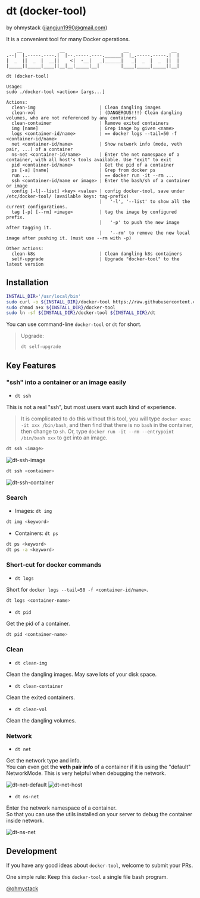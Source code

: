 # dt (docker-tool)

by ohmystack (jiangjun1990@gmail.com)

It is a convenient tool for many Docker operations.

```plain
    __              __                      __                __
.--|  |.-----.----.|  |--.-----.----.______|  |_.-----.-----.|  |
|  _  ||  _  |  __||    <|  -__|   _|______|   _|  _  |  _  ||  |
|_____||_____|____||__|__|_____|__|        |____|_____|_____||__|

dt (docker-tool)

Usage:
sudo ./docker-tool <action> [args...]

Actions:
  clean-img                        | Clean dangling images
  clean-vol                        | (DANGEROUS!!!) Clean dangling volumes, who are not referenced by any containers
  clean-container                  | Remove exited containers
  img [name]                       | Grep image by given <name>
  logs <container-id/name>         | == docker logs --tail=50 -f <container-id/name>
  net <container-id/name>          | Show network info (mode, veth pair, ...) of a container
  ns-net <container-id/name>       | Enter the net namespace of a container, with all host's tools available. Use "exit" to exit
  pid <container-id/name>          | Get the pid of a container
  ps [-a] [name]                   | Grep from docker ps
  run ...                          | == docker run -it --rm ...
  ssh <container-id/name or image> | Enter the bash/sh of a container or image
  config [-l|--list] <key> <value> | config docker-tool, save under /etc/docker-tool/ (available keys: tag-prefix)
                                   |   '-l', '--list' to show all the current configurations.
  tag [-p] [--rm] <image>          | tag the image by configured prefix.
                                   |   '-p' to push the new image after tagging it.
                                   |   '--rm' to remove the new local image after pushing it. (must use --rm with -p)

Other actions:
  clean-k8s                        | Clean dangling k8s containers
  self-upgrade                     | Upgrade "docker-tool" to the latest version

```

## Installation

```bash
INSTALL_DIR='/usr/local/bin'
sudo curl -o ${INSTALL_DIR}/docker-tool https://raw.githubusercontent.com/ohmystack/docker-tool/master/docker-tool
sudo chmod a+x ${INSTALL_DIR}/docker-tool
sudo ln -sf ${INSTALL_DIR}/docker-tool ${INSTALL_DIR}/dt
```

You can use command-line `docker-tool` or `dt` for short.

> Upgrade:
> 
> ```bash
> dt self-upgrade
> ```


## Key Features

### "ssh" into a container or an image easily

* `dt ssh`

This is not a real "ssh", but most users want such kind of experience.

> It is complicated to do this without this tool, you will type `docker exec -it xxx /bin/bash`, and then find that there is no `bash` in the container, then change to `sh`. Or, type `docker run -it --rm --entrypoint /bin/bash xxx` to get into an image.

```bash
dt ssh <image>
```

![dt-ssh-image](docs/img/dt-ssh-image.png)

```bash
dt ssh <container>
```

![dt-ssh-container](docs/img/dt-ssh-container.png)


### Search

* Images: `dt img`

```bash
dt img <keyword>
```

* Containers: `dt ps`

```bash
dt ps <keyword>
dt ps -a <keyword>
```


### Short-cut for docker commands

* `dt logs`

Short for `docker logs --tail=50 -f <container-id/name>`.

```bash
dt logs <container-name>
```

* `dt pid`

Get the pid of a container.

```bash
dt pid <container-name>
```


### Clean

* `dt clean-img`

Clean the dangling images. May save lots of your disk space.

* `dt clean-container`

Clean the exited containers.

* `dt clean-vol`

Clean the dangling volumes.


### Network

* `dt net`

Get the network type and info.  
You can even get the **veth pair info** of a container if it is using the "default" NetworkMode. This is very helpful when debugging the network.

![dt-net-default](docs/img/dt-net-default.png)
![dt-net-host](docs/img/dt-net-host.png)

* `dt ns-net`

Enter the network namespace of a container.  
So that you can use the utils installed on your server to debug the container inside network.

![dt-ns-net](docs/img/dt-ns-net.png)


## Development

If you have any good ideas about `docker-tool`, welcome to submit your PRs.

One simple rule: Keep this `docker-tool` a single file bash program.

[@ohmystack](https://github.com/ohmystack) 